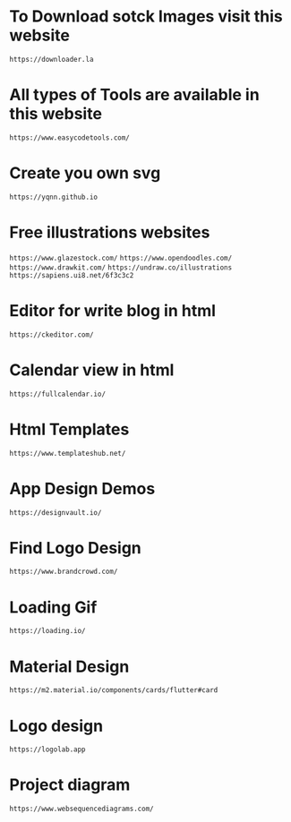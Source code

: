 # To Download sotck Images visit this website
```
https://downloader.la
```
# All types of Tools are available in this website
```
https://www.easycodetools.com/
```
# Create you own svg
```
https://yqnn.github.io
```

# Free illustrations websites
  ``` https://www.glazestock.com/ ``` 
  ``` https://www.opendoodles.com/ ```  
  ``` https://www.drawkit.com/ ``` 
  ``` https://undraw.co/illustrations ```
  ``` https://sapiens.ui8.net/6f3c3c2 ```
  
  # Editor for write blog in html
  ``` https://ckeditor.com/ ```
  
  # Calendar view in html
  ``` https://fullcalendar.io/ ```
  
  # Html Templates
  ``` https://www.templateshub.net/ ```


# App Design Demos
``` https://designvault.io/ ```


# Find Logo Design
``` https://www.brandcrowd.com/ ```

# Loading Gif
``` https://loading.io/ ```

# Material Design
```https://m2.material.io/components/cards/flutter#card```

# Logo design
```https://logolab.app```


# Project diagram
```
https://www.websequencediagrams.com/
```

